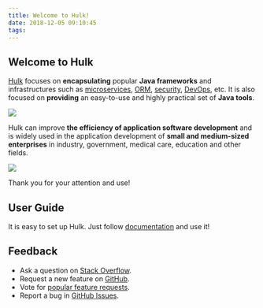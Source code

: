 ```yaml
---
title: Welcome to Hulk!
date: 2018-12-05 09:10:45
tags:
---
```

## Welcome to Hulk ##

[Hulk](https://github.com/JHerculesqz/Hulk) focuses on **encapsulating** popular **Java frameworks** and infrastructures such as [microservices](https://en.wikipedia.org/wiki/Microservices), [ORM](https://en.wikipedia.org/wiki/Object-relational_mapping), [security](https://www.owasp.org/index.php/Category:OWASP_Enterprise_Security_API), [DevOps](https://en.wikipedia.org/wiki/DevOps), etc. It is also focused on **providing** an easy-to-use and highly practical set of **Java tools**.

![](/Hulk/images/Welcome-to-Hulk/architecture.svg)

Hulk can improve **the efficiency of application software development** and is widely used in the application development of **small and medium-sized enterprises** in industry, government, medical care, education and other fields.

![](/Hulk/images/Welcome-to-Hulk/domain.jpg)

Thank you for your attention and use!

## User Guide ##

It is easy to set up Hulk. Just follow [documentation](/Hulk/docs) and use it!

## Feedback ##

- Ask a question on [Stack Overflow](https://stackoverflow.com/questions/tagged/Hulk).
- Request a new feature on [GitHub](https://github.com/JHerculesqz/Hulk).
- Vote for [popular feature requests](https://github.com/JHerculesqz/Hulk/issues).
- Report a bug in [GitHub Issues](https://github.com/JHerculesqz/Hulk/issues).